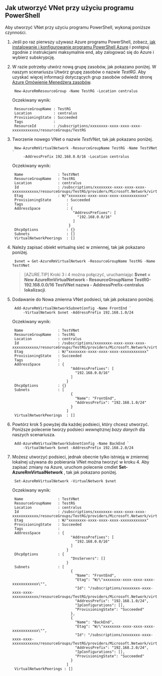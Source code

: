 ## <a name="how-to-create-a-vnet-using-powershell"></a>Jak utworzyć VNet przy użyciu programu PowerShell
Aby utworzyć VNet przy użyciu programu PowerShell, wykonaj poniższe czynności.

1. Jeśli po raz pierwszy używasz Azure programu PowerShell, zobacz, [jak instalowanie i konfigurowanie programu PowerShell Azure](../articles/powershell-install-configure.md) i postępuj zgodnie z instrukcjami maksymalnie end, aby zalogować się do Azure i wybierz subskrypcję.
    
2. W razie potrzeby utwórz nową grupę zasobów, jak pokazano poniżej. W naszym scenariuszu Utwórz grupę zasobów o nazwie *TestRG*. Aby uzyskać więcej informacji dotyczących grup zasobów odwiedź stronę [Azure Omówienie Menedżera zasobów](../articles/resource-group-overview.md).

        New-AzureRmResourceGroup -Name TestRG -Location centralus

    Oczekiwany wynik:
    
        ResourceGroupName : TestRG
        Location          : centralus
        ProvisioningState : Succeeded
        Tags              :
        ResourceId        : /subscriptions/xxxxxxxx-xxxx-xxxx-xxxx-xxxxxxxxxxxx/resourceGroups/TestRG   

3. Tworzenie nowego VNet o nazwie *TestVNet*, tak jak pokazano poniżej.

        New-AzureRmVirtualNetwork -ResourceGroupName TestRG -Name TestVNet `
            -AddressPrefix 192.168.0.0/16 -Location centralus   
        
    Oczekiwany wynik:

        Name                : TestVNet
        ResourceGroupName   : TestRG
        Location            : centralus
        Id                  : /subscriptions/xxxxxxxx-xxxx-xxxx-xxxx-xxxxxxxxxxxx/resourceGroups/TestRG/providers/Microsoft.Network/virtualNetworks/TestVNet
        Etag                : W/"xxxxxxxx-xxxx-xxxx-xxxx-xxxxxxxxxxxx"
        ProvisioningState       : Succeeded
        Tags                    : 
        AddressSpace            : {
                                   "AddressPrefixes": [
                                     "192.168.0.0/16"
                                   ]
                                 }
        DhcpOptions             : {}
        Subnets                 : []
        VirtualNetworkPeerings  : []

4. Należy zapisać obiekt wirtualną sieć w zmiennej, tak jak pokazano poniżej.

        $vnet = Get-AzureRmVirtualNetwork -ResourceGroupName TestRG -Name TestVNet
    
    >[AZURE.TIP] Kroki 3 i 4 można połączyć, uruchamiając **$vnet = New AzureRmVirtualNetwork - ResourceGroupName TestRG-192.168.0.0/16 TestVNet nazwa - AddressPrefix-centralus lokalizacji**.

5. Dodawanie do Nowa zmienna VNet podsieci, tak jak pokazano poniżej.

        Add-AzureRmVirtualNetworkSubnetConfig -Name FrontEnd `
            -VirtualNetwork $vnet -AddressPrefix 192.168.1.0/24
        
    Oczekiwany wynik:

        Name                : TestVNet
        ResourceGroupName   : TestRG
        Location            : centralus
        Id                  : /subscriptions/xxxxxxxx-xxxx-xxxx-xxxx-xxxxxxxxxxxx/resourceGroups/TestRG/providers/Microsoft.Network/virtualNetworks/TestVNet
        Etag                : W/"xxxxxxxx-xxxx-xxxx-xxxx-xxxxxxxxxxxx"
        ProvisioningState   : Succeeded
        Tags                :
        AddressSpace        : {
                                  "AddressPrefixes": [
                                    "192.168.0.0/16"
                                  ]
                                }
        DhcpOptions         : {}
        Subnets             : [
                                  {
                                    "Name": "FrontEnd",
                                    "AddressPrefix": "192.168.1.0/24"
                                  }
                                ]
        VirtualNetworkPeerings  : []

6. Powtórz krok 5 powyżej dla każdej podsieci, który chcesz utworzyć. Poniższe polecenie tworzy podsieci *wewnętrznej bazy danych* dla naszych scenariusza.

        Add-AzureRmVirtualNetworkSubnetConfig -Name BackEnd `
            -VirtualNetwork $vnet -AddressPrefix 192.168.2.0/24

7. Możesz utworzyć podsieci, jednak obecnie tylko istnieją w zmiennej lokalnej używana do pobierania VNet można tworzyć w kroku 4. Aby zapisać zmiany na Azure, uruchom polecenie cmdlet **Set-AzureRmVirtualNetwork** , tak jak pokazano poniżej.

        Set-AzureRmVirtualNetwork -VirtualNetwork $vnet 
        
    Oczekiwany wynik:

        Name                : TestVNet
        ResourceGroupName   : TestRG
        Location            : centralus
        Id                  : /subscriptions/xxxxxxxx-xxxx-xxxx-xxxx-xxxxxxxxxxxx/resourceGroups/TestRG/providers/Microsoft.Network/virtualNetworks/TestVNet
        Etag                : W/"xxxxxxxx-xxxx-xxxx-xxxx-xxxxxxxxxxxx"
        ProvisioningState   : Succeeded
        Tags                :
        AddressSpace        : {
                                  "AddressPrefixes": [
                                    "192.168.0.0/16"
                                  ]
                                }
        DhcpOptions         : {
                                  "DnsServers": []
                                }
        Subnets             : [
                                  {
                                    "Name": "FrontEnd",
                                    "Etag": "W/\"xxxxxxxx-xxxx-xxxx-xxxx-xxxxxxxxxxxx\"",
                                    "Id": "/subscriptions/xxxxxxxx-xxxx-xxxx-xxxx-xxxxxxxxxxxx/resourceGroups/TestRG/providers/Microsoft.Network/virtualNetworks/TestVNet/subnets/FrontEnd",
                                    "AddressPrefix": "192.168.1.0/24",
                                    "IpConfigurations": [],
                                    "ProvisioningState": "Succeeded"
                                  },
                                  {
                                    "Name": "BackEnd",
                                    "Etag": "W/\"xxxxxxxx-xxxx-xxxx-xxxx-xxxxxxxxxxxx\"",
                                    "Id": "/subscriptions/xxxxxxxx-xxxx-xxxx-xxxx-xxxxxxxxxxxx/resourceGroups/TestRG/providers/Microsoft.Network/virtualNetworks/TestVNet/subnets/BackEnd",
                                    "AddressPrefix": "192.168.2.0/24",
                                    "IpConfigurations": [],
                                    "ProvisioningState": "Succeeded"
                                  }
                                ]
        VirtualNetworkPeerings : []
